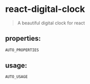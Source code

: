 # react-digital-clock
> A beautiful digital clock for react


## properties:
```javascript
AUTO_PROPERTIES
```

## usage:
```jsx
AUTO_USAGE
```
